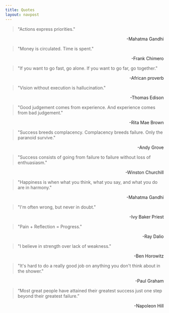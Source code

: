 ```yaml
---
title: Quotes
layout: navpost
---
```


>"Actions express priorities."

<p style="text-align: right;">-Mahatma Gandhi</p>

>"Money is circulated. Time is spent."

<p style="text-align: right;">-Frank Chimero</p>

>"If you want to go fast, go alone. If you want to go far, go together."

<p style="text-align: right;">-African proverb</p>

>"Vision without execution is hallucination."

<p style="text-align: right;">-Thomas Edison</p>

>"Good judgement comes from experience. And experience comes from bad judgement."

<p style="text-align: right;">-Rita Mae Brown</p> 

>"Success breeds complacency. Complacency breeds failure. Only the paranoid survive."

<p style="text-align: right;">-Andy Grove</p>

>"Success consists of going from failure to failure without loss of enthuasiasm."

<p style="text-align: right;">-Winston Churchill</p>

>"Happiness is when what you think, what you say, and what you do are in harmony."

<p style="text-align: right;">-Mahatma Gandhi</p> 

>"I'm often wrong, but never in doubt."  

<p style="text-align: right;">-Ivy Baker Priest</p>

>"Pain + Reflection = Progress."

<p style="text-align: right;">-Ray Dalio</p>

>"I believe in strength over lack of weakness."

<p style="text-align: right;">-Ben Horowitz</p> 

>"It's hard to do a really good job on anything you don't think about in the shower."

<p style="text-align: right;">-Paul Graham</p>

>“Most great people have attained their greatest success just one step beyond their greatest failure.” 

<p style="text-align: right;">-Napoleon Hill</p>
